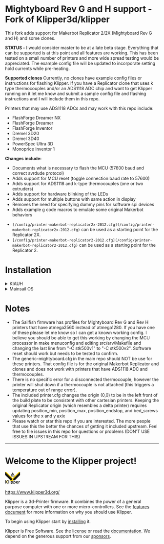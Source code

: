 # Mightyboard Rev G and H support - Fork of Klipper3d/klipper

This fork adds support for Makerbot Replicator 2/2X
(Mightyboard Rev G and H) and some clones.

**STATUS -** I would consider master to be at a late beta stage.
Everything that can be supported is at this point and all
features are working.  This has been tested on a small number
of printers and more wide spread testing would be appreciated.
The example config file will be updated to incorporate
setting hold currents while pre-heating.

**Supported clones**
Currently, no clones have example config files or instructions
for flashing Klipper.  If you have a Replicator clone that
uses k type thermocouples and/or an ADS1118 ADC chip and
want to get Klipper running on it let me know and submit
a sample config file and flashing instructions and I will
include them in this repo.

Printers that may use ADS1118 ADCs and may work with this
repo include:
- FlashForge Dreamer NX
- FlashForge Dreamer
- FlashForge Inventor
- Dremel 3D20
- Dremel 3D40
- PowerSpec Ultra 3D
- Monoprice Inventor 1

**Changes include:**
* Documents what is necessary to flash the MCU (57600 baud and correct 
    avrdude protocol)
* Adds support for MCU reset (toggle connection baud rate to 57600)
* Adds support for ADS1118 and k-type thermocouples (one or two extruders)
* Adds support for hardware blinking of the LEDs
* Adds support for multiple buttons with same action in display
* Removes the need for specifying dummy pins for software spi devices
* Adds example g code macros to emulate some original Makerbot behaviors

- `[/config/printer-makerbot-replicator2x-2012.cfg](/config/printer-makerbot-replicator2x-2012.cfg)` can be used as a starting point for the Replicator 2X.
- `[/config/printer-makerbot-replicator2-2012.cfg](/config/printer-makerbot-replicator2-2012.cfg)` can be used as a starting point for the Replicator 2.

# Installation

<details><summary>KIAUH</summary>
<p>

**NOTE:** KIAUH takes a little bit more work to set up, but is ideal for running
multiple instances of klipper, and also makes it possible to install any and
all frontends including Mainsail, Fluidd, and Octoprint! A huge thanks to
th33xitus for making [KIAUH](https://github.com/th33xitus/kiauh)!

**Step 1:**

Follow the instruction on [KIAUH's github page](https://github.com/th33xitus/kiauh#--%EF%B8%8F-instructions-) to install both the recommended operating
system for KIAUH and the script itself.

**Step 2:**

KIAUH is set by default to install klipper from the klipper3d repo, however, we
need to install it from the dockterj branch. This can be accomplished by editing
the file `klipper_repos.txt.example`.

SSH into your raspberry pi, and run the following commands:
```
cd kiauh
sudo nano klipper_repos.txt.example
```
Now, you should be presented with a screen that looks like this:

![](https://i.imgur.com/kWNYJNQ.png)

Delete the four uncommented lines, and add the line `https://github.com/dockterj/klipper` in their place.
Your screen should now look like this:

![](https://i.imgur.com/UTat7JL.png)

Now, hit Control+x to exit, then hit `y` to save the modified buffer.

**You must save the file as `klipper_repos.txt`, otherwise KIAUH will not recognize the file as valid.**

Hit `y` to save the file under a different name.

If you want to check to be sure the edit was successful, you can type `ls` into the command line. If the
file `klipper_repos.txt` is there, then the edit was successful.

**Step 3:**

Now you're ready to start KIAUH! Enter `./kiauh/kiauh.sh` to start the script.

Once in KIAUH, you should see a screen like this:

![](https://i.imgur.com/mJKOZqq.png)

KIAUH, by default, uses the official master branch of klipper. To tell KIAUH to
use this branch instead, we need to add the custom repo you created to KIAUH.

Input the number `6` to enter KIAUH's settings, then hit enter. 
You should now see a screen like this:

![](https://i.imgur.com/AMtFrQm.png)

Input `1` to set the custom repository. You'll see a screen like this:

![](https://i.imgur.com/w1uRnS1.png)

Input `0` to set the custom repository, you'll be presented with a screen like this:

![](https://i.imgur.com/0CWf11R.png)

Then input `b` and `b` again to get back to the main menu.

**Step 4:**

Now you can install Klipper! Input `1` to get to the installation menu. Once there,
input `1` again to enter the klipper installation procedure.

Input `1` to install python 3.x, then set the number of Klipper instances your would
like to install.

![](https://i.imgur.com/lEuWk4T.png)

You may be presented with a prompt like this:

![](https://i.imgur.com/mHdaWpC.png)

Input `y` for this prompt to avoid potential problems down the road.

Let the process complete, and now Klipper is fully installed! From here you can
install Moonraker, your interface of choice, and whatever other programs you may want 
that KIAUH offers.

**Step 5:**

Depending on the printer that you are running, you will either want to use the
`/config/printer-makerbot-replicator2-2012.cfg` config file or the
`/config/printer-makerbot-replicator2x-2012.cfg` config file.

Mainsail and Fluidd both allow you to copy over example configs from
within the web interface, however, Octoprint does not. These following steps
will detail the process of doing this through the ssh terminal. If this does
not apply to you, you can skip to the next step.
    
If you are still in KIAUH, input `Q` to close it, then type `cd` to navigate
back to the pi directory, which is represented by a `~`. The text preceding
your cursor will look similar to `pi@replicator2x:~ $`
    
Type `cd klipper/config` into the command line. You are now in Klipper's example
config folder. Type either `cp printer-makerbot-replicator2-2012.cfg ~/printer_data/config/`
or `cp printer-makerbot-replicator2x-2012.cfg ~/printer_data/config/` to copy the example
config for your printer into your printer's configuration directory.
    
Now type `cd ~/printer_data/config` to move over to your printer's configuration directory.
Type `rm printer.cfg` to remove the placeholder printer config that comes with klipper. Now
type `mv printer-makerbot-replicator2-2012.cfg printer.cfg` or 
`mv printer-makerbot-replicator2x-2012.cfg printer.cfg`, depening on your printer, to rename
the example config to the config name recognized by Klipper.

**Step 6:**

Now we're going to flash Klipper to the printer's mainboard.
    
Plug the printer into one of the Pi's usb ports. Verify that the device
appears in /dev/serial/by-id by executing the command `ls /dev/serial/by-id`.
If the printer is connected, this command will return a dialogue that looks like
this:

![](https://i.imgur.com/zxS6FMs.png)

Copy this by highlighting it, then right clicking it. Open up a temporary notepad document
and paste it into that, you'll need this to update your printer.cfg.

Find the section of your config that looks like this:
```
[mcu]
serial: dev/serial/by-id/[your-serial-id-here]
restart_method: mightyboard
baud: 250000
```

Update the `serial: [your-serial-id-here]` line with the line you saved earlier.
When completed the line should look similar to:
```
serial: /dev/serial/by-id/usb-MakerBot_Industries_The_Replicator_5533034353435160A141-if00
```
    
Now, go back to the command line and run:
```
cd ~/klipper/
make menuconfig
```
   
In this menu, choose the atmega1280, 16mhz, and uart0.

**Note:** See below for the note about atmega2560.
    
Once you enter those settings, hit `Q` to exit, then `Y` to save.
    
Now run the command `make`. This will build the firmware for your
particular machine.
    
Now, run the commands:
```
sudo service klipper stop
make flash FLASH_DEVICE=/dev/serial/by-id/dev/serial/by-id/[your-serial-id-here]
sudo service klipper start
```
Where an example of FLASH_DEVICE will look like:
```
FLASH_DEVICE=/dev/serial/by-id/dev/serial/by-id/usb-MakerBot_Industries_The_Replicator_5533034353435160A141-if00
```
This will flash your printer. If it fails, you may need to power off and then power on your printer,
or attempt to connect and disconnect with Klipper. It should flash after you try one or both of these things.

Congratulations! You now have Klipper installed on your Replicator 2 or 2X!
Head over to https://www.klipper3d.org/ for documentation on futher tuning
of your printer and to learn the specifics of what Klipper is capable of.

</p>
</details>

<details><summary>Mainsail OS</summary>
<p>

**NOTE:** I am using Mainsail OS for these install instructions but you can
use any frontend and install method you want.  The only changes needed from
this repo are in Klipper.

Create an SD card with Mainsail OS (using Raspberry Pi Imager).  [Follow the
instructions from Mainsail OS](https://docs.mainsail.xyz/setup/mainsail-os).
Note that there is a bug in Mainsail OS v1.0.1 that will cause the wifi
connection to bounce up and down until Sonar is updated.  To work around
this bug, once the Pi has booted IMMEDIATELY SSH into the Pi and execute
"systemctl stop sonar".  After that navigate to the Machine page and update
all components.

SSH into the Pi (user pi, password is what you set up when you created
the SD card).  Execute the following commands:

```
mv klipper klipper-orig
git clone https://github.com/dockterj/klipper
systemctl restart klipper
```

At this point if you refresh the update manager on the machine page it will
say that klipper is invalid.  Ignore this and don't click on `"hard recovery"`
or `"soft recovery"`.  Klipper should also report `ERROR`.  This is normal as
there is no printer configured yet.

Copy [/config/printer-makerbot-replicator2x-2012.cfg](/config/printer-makerbot-replicator2x-2012.cfg) or [/config/printer-makerbot-replicator2-2012.cfg](/config/printer-makerbot-replicator2-2012.cfg) to printer.cfg.  An
easy way to do this is to change the root directory in Config File
(on the Machine tab) to config_examples.  Find the
`printer-makerbot-replicator2x-2012.cfg` file, right click and "download"
it.  Change the root directory back to config, upload that file, then
rename it to `printer.cfg`.

Plug the printer into the Pi's usb port and verify that the device
appears in /dev/serial/by-id by executing the following:
```
ls /dev/serial/by-id
```
It should return a line similar to the following:
```
/dev/serial/by-id/usb-MakerBot_Industries_The_Replicator_A413936383135181D010-if00
```
Make a note of this so that you can update
printer.cfg in the next steps.

Edit this file to add/remove features specific to your printer
(e.g. remove HBP, change the HBP sensor to match what you have,
change x,y, and z limits).  Update the `serial:` line under the [mcu] 
section to match the filename found in the previous step.  Add the following 
line at the top of you printer.cfg file to enable Mainsail support.
```
[include mainsail.cfg]
```
Click Save and Restart.

Following the normal installation steps, run `make menuconfig`.  Choose 
an atmega1280, 16mhz, and uart0.  (see below for note about atmega2560).

Run `make flash`.  This should flash your mightyboard.  If not, I have
found times where I needed to power the mightboard off and back on
or attempt to connect and disconnect with Klipper (i.e. connect at a baud rate
other than 57600 first) before it would flash.

At this point you should have Klipper running on your Replicator.
Follow the normal [Klipper documentation](https://www.klipper3d.org/) for further tuning.

</p>
</details>

# Notes
* The Sailfish firmware has profiles for Mightyboard Rev G and Rev
H printers that have atmega2560 instead of atmega1280.  If you have
one of these please let me know so I can get a known working config.
I believe you should be able to get this working by changing the MCU
processor in make menuconfig and editing src/arv/Makefile and changing
the last line from "-C stk500v1" to "-C stk500v2".  Software reset
should work but needs to be tested to confirm.
* The generic-mightyboard.cfg in the main repo should NOT be use
for these printers.  That config file is for the original
Makerbot Replicator and clones and does not work with printers
that have ADS1118 ADC and thermocouples.
* There is no specific error for a disconnected thermocouple, however
the printer will shut down if a thermocouple is not attached (this
triggers a temperature out of range error).
* The included
printer.cfg changes the origin (0,0) to be in the left front of the build
plate to be consistent with other cartesian printers.  Keeping the original
Replicator origin (which resembles a delta printer) requires updating
position_min, position_max, position_endstop, and bed_screws values for the
x and y axix
* Please watch or star this repo if you are interested.  The more
people that use this the better the chances of getting it included
upstream.  Feel free to file issues in this repo for questions or
problems (DON'T USE ISSUES IN UPSTREAM FOR THIS)

*************************************************************************
# Welcome to the Klipper project!

[![Klipper](docs/img/klipper-logo-small.png)](https://www.klipper3d.org/)

https://www.klipper3d.org/

Klipper is a 3d-Printer firmware. It combines the power of a general
purpose computer with one or more micro-controllers. See the
[features document](https://www.klipper3d.org/Features.html) for more
information on why you should use Klipper.

To begin using Klipper start by
[installing](https://www.klipper3d.org/Installation.html) it.

Klipper is Free Software. See the [license](COPYING) or read the
[documentation](https://www.klipper3d.org/Overview.html). We depend on
the generous support from our
[sponsors](https://www.klipper3d.org/Sponsors.html).
